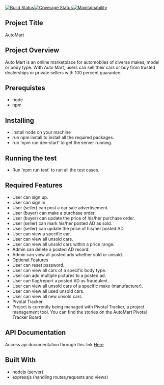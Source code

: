 
[![Build Status](https://travis-ci.org/t4christ/automart.svg?branch=develop)](https://travis-ci.org/t4christ/automart)[![Coverage Status](https://coveralls.io/repos/github/t4christ/automart/badge.svg?branch=develop)](https://coveralls.io/github/t4christ/automart?branch=develop)[![Maintainability](https://api.codeclimate.com/v1/badges/219325c41704e408abd7/maintainability)](https://codeclimate.com/github/t4christ/automart/maintainability)

## Project Title
AutoMart

## Project Overview
Auto Mart is an online marketplace for automobiles of diverse makes, model or body type. With Auto Mart, users can sell their cars or buy from trusted dealerships or private sellers with 100 percent guarantee.

## Prerequistes
- node
- npm  


## Installing
- install node on your machine
- run npm install to install all the required packages.
- run 'npm run dev-start' to get the server running.

## Running the test
- Run 'npm run test' to run all the test cases.

## Required Features
- User can sign up.
- User can sign in.
- User (seller) can post a car sale advertisement.
- User (buyer) can make a purchase order.
- User (buyer) can update the price of his/her purchase order.
- User (seller) can mark his/her posted AD as sold.
- User (seller) can update the price of his/her posted AD.
- User can view a specific car.
- User can view all unsold cars.
- User can view all unsold cars within a price range.
- Admin can delete a posted AD record.
- Admin can view all posted ads whether sold or unsold.
- Optional Features
- User can reset password.
- User can view all cars of a specific body type.
- User can add multiple pictures to a posted ad.
- User can flag/report a posted AD as fraudulent.
- User can view all unsold cars of a specific make (manufacturer).
- User can view all used unsold cars.
- User can view all new unsold cars.
- Pivotal Tracker
- Project is currently being managed with Pivotal Tracker, a project management     tool. You can find the stories on the AutoMart Pivotal Tracker Board

## API Documentation
 Access api documentation through this link [Here](temitayobakare.docs.apiary.io)


## Built With
- nodejs (server)
- expressjs (handling routes,requests and views)